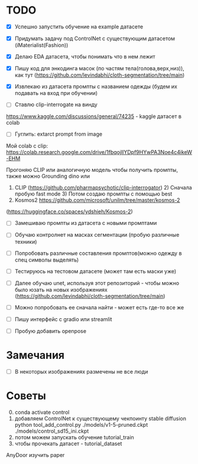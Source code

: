 # TODO

-[x] Успешно запустить обучение на example датасете 

-[x] Придумать задачу под ControlNet с существующим датасетом (iMaterialist(Fashion))

-[x] Делаю EDA датасета, чтобы понимать что в нем лежит

-[x] Пишу код для энкодинга масок (по частям тела(голова,верх,низ)), как тут (https://github.com/levindabhi/cloth-segmentation/tree/main)

-[x] Извлекаю из датасета промпты с названием одежды (будем их подавать на вход при обучении)

-[ ] Ставлю clip-interrogate на винду

https://www.kaggle.com/discussions/general/74235 - kaggle датасет в colab
-[ ] Гуглить: extarct prompt from image

Мой colab с clip: https://colab.research.google.com/drive/1fbqojIlYDpf9HYwPA3Noe4c4ikeW-EHM

Прогоняю CLIP или аналогичную модель чтобы получить промпты, также можно Grounding dino или
1) CLIP (https://github.com/pharmapsychotic/clip-interrogator)
   2) Сначала пробую fast mode
   3) Потом создаю промпты с помощью best
2) Kosmos2 https://github.com/microsoft/unilm/tree/master/kosmos-2

 (https://huggingface.co/spaces/ydshieh/Kosmos-2)

-[ ] Замешиваю промпты из датасета с новыми промптами

-[ ] Обучаю контролнет на масках сегментации (пробую различные техники)

- [ ] Попробовать различные составления промптов(можно одежду в спец символы выделять)

- [ ] Тестируюсь на тестовом датасете (может там есть маски уже)

-[ ] Далее обучаю unet, используя этот репозиторий - чтобы можно было юзать на новых изображениях (https://github.com/levindabhi/cloth-segmentation/tree/main)
-[ ] Можно попробовать ее сначала найти - может есть где-то все же 

-[ ] Пишу интерфейс с gradio или streamlit

-[ ] Пробую добавить openpose


# Замечания

-[ ] В некоторых изображениях размечены не все люди


# Советы

0) conda activate control
1) добавляем ControlNet к существующему чекпоинту stable diffusion
python tool_add_control.py ./models/v1-5-pruned.ckpt ./models/control_sd15_ini.ckpt
2) потом можем запускать обучение tutorial_train
3) чтобы прочекать датасет - tutorial_dataset


AnyDoor изучить paper